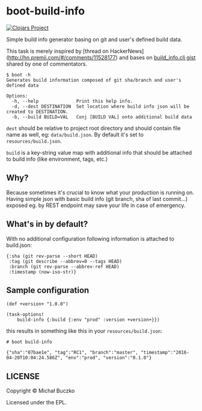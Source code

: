 # boot-build-info

[![Clojars Project](https://img.shields.io/clojars/v/mbuczko/boot-build-info.svg)](https://clojars.org/mbuczko/boot-build-info)

Simple build info generator basing on git and user's defined build data.

This task is merely inspired by [thread on HackerNews] (http://hn.premii.com/#/comments/11528177) and bases on [build_info.clj gist](https://gist.github.com/emidln/8f5993a37ff300e36897debe9c5bf558)
shared by one of commentators.

    $ boot -h
    Generates build information composed of git sha/branch and user's defined data

    Options:
      -h, --help              Print this help info.
      -d, --dest DESTINATION  Set location where build info json will be created to DESTINATION.
      -b, --build BUILD=VAL   Conj [BUILD VAL] onto additional build data



```dest``` should be relative to project root directory and should contain file name as well, eg: ```data/build.json```.
By default it's set to ```resources/build.json```.

```build``` is a key-string value map with additional info that should be attached to build info (like environment, tags, etc.)

## Why?

Because sometimes it's crucial to know what your production is running on. Having simple json with basic build info (git branch, sha of last commit...)
exposed eg. by REST endpoint may save your life in case of emergency.

## What's in by default?

With no additional configuration following information is attached to build.json:

    {:sha (git rev-parse --short HEAD)
     :tag (git describe --abbrev=0 --tags HEAD)
     :branch (git rev-parse --abbrev-ref HEAD)
     :timestamp (now-iso-str)}

## Sample configuration

    (def +version+ "1.0.0")

    (task-options!
        build-info {:build {:env "prod" :version +version+}})

this results in something like this in your ```resources/build.json```:

    # boot build-info

    {"sha":"07bae1e", "tag":"RC1", "branch":"master", "timestamp":"2016-04-20T10:04:24.586Z", "env":"prod", "version":"0.1.0"}

## LICENSE

Copyright © Michał Buczko

Licensed under the EPL.
